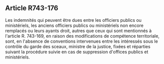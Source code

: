 Article R743-176
----
Les indemnités qui peuvent être dues entre les officiers publics ou
ministériels, les anciens officiers publics ou ministériels non encore remplacés
ou leurs ayants droit, autres que ceux qui sont mentionnés à l'article R.
743-169, en raison des modifications de compétence territoriale, sont, en
l'absence de conventions intervenues entre les intéressés sous le contrôle du
garde des sceaux, ministre de la justice, fixées et réparties suivant la
procédure suivie en cas de suppression d'offices publics et ministériels.
